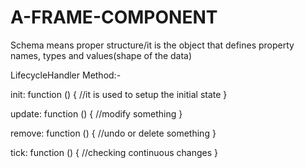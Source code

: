 # A-FRAME-COMPONENT

Schema means proper structure/it is the object that defines property names, types and values(shape of the data)

LifecycleHandler Method:-

init: function () {
//it is used to setup the initial state
      }

update: function () {
//modify something
      }

remove: function () {
//undo or delete something
      }

tick: function () {
//checking continuous changes
      }
